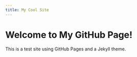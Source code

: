 ```yaml
---
title: My Cool Site
---
```


# Welcome to My GitHub Page!

This is a test site using GitHub Pages and a Jekyll theme.

